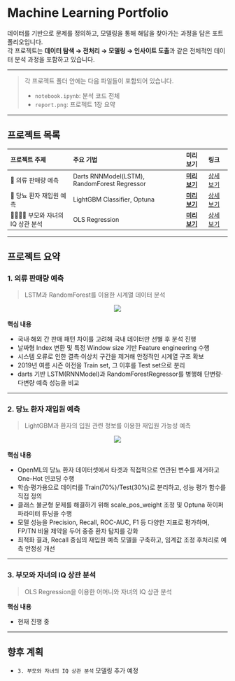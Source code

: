 # Machine Learning Portfolio

데이터를 기반으로 문제를 정의하고, 모델링을 통해 해답을 찾아가는 과정을 담은 포트폴리오입니다.  
각 프로젝트는 **데이터 탐색 → 전처리 → 모델링 → 인사이트 도출**과 같은 전체적인 데이터 분석 과정을 포함하고 있습니다.

---

> 각 프로젝트 폴더 안에는 다음 파일들이 포함되어 있습니다.
> - `notebook.ipynb`: 분석 코드 전체
> - `report.png`: 프로젝트 1장 요약

---

## 프로젝트 목록

| 프로젝트 주제 | 주요 기법 | 미리 보기 | 링크 |
|:----------|:-----------|:---------|:-----|
| 👕 의류 판매량 예측 | Darts RNNModel(LSTM), RandomForest Regressor | **[미리 보기](#1-의류-판매량-예측)** | [상세 보기](./1_apparel_sales_forecasting/) |
| 🏥 당뇨 환자 재입원 예측 | LightGBM Classifier, Optuna | **[미리 보기](#2-당뇨-환자-재입원-예측)** | [상세 보기](./2_diabetes_readmission_prediction/) |
| 👩🏻‍👦🏻 부모와 자녀의 IQ 상관 분석 | OLS Regression | **[미리 보기](#3-부모와-자녀의-iq-상관-분석)** | [상세 보기](./3_parent_child_iq_correlation/) |

---

## 프로젝트 요약

### 1. 의류 판매량 예측
> LSTM과 RandomForest를 이용한 시계열 데이터 분석
<p align="center">
  <img src="./1.%20의류%20판매량%20예측%20모델링/report.svg" width="500"/>
</p>

**핵심 내용**
- 국내·해외 간 판매 패턴 차이를 고려해 국내 데이터만 선별 후 분석 진행
- 날짜형 Index 변환 및 특정 Window size 기반 Feature engineering 수행
- 시스템 오류로 인한 결측·이상치 구간을 제거해 안정적인 시계열 구조 확보
- 2019년 여름 시즌 이전을 Train set, 그 이후를 Test set으로 분리
- darts 기반 LSTM(RNNModel)과 RandomForestRegressor를 병행해 단변량·다변량 예측 성능을 비교

---

### 2. 당뇨 환자 재입원 예측
> LightGBM과 환자의 입원 관련 정보를 이용한 재입원 가능성 예측
<p align="center">
  <img src="./2.%20당뇨%20환자%20재입원%20예측%20모델링/report.svg" width="500"/>
</p>

**핵심 내용**
- OpenML의 당뇨 환자 데이터셋에서 타겟과 직접적으로 연관된 변수를 제거하고 One-Hot 인코딩 수행
- 학습·평가용으로 데이터를 Train(70%)/Test(30%)로 분리하고, 성능 평가 함수를 직접 정의
- 클래스 불균형 문제를 해결하기 위해 scale_pos_weight 조정 및 Optuna 하이퍼파라미터 튜닝을 수행
- 모델 성능을 Precision, Recall, ROC-AUC, F1 등 다양한 지표로 평가하며, FP/TN 비율 제약을 두어 중증 환자 탐지를 강화
- 최적화 결과, Recall 중심의 재입원 예측 모델을 구축하고, 임계값 조정 후처리로 예측 안정성 개선

---

### 3. 부모와 자녀의 IQ 상관 분석
> OLS Regression을 이용한 어머니와 자녀의 IQ 상관 분석

**핵심 내용**
- 현재 진행 중

---

## 향후 계획
- `3. 부모와 자녀의 IQ 상관 분석` 모델링 추가 예정
